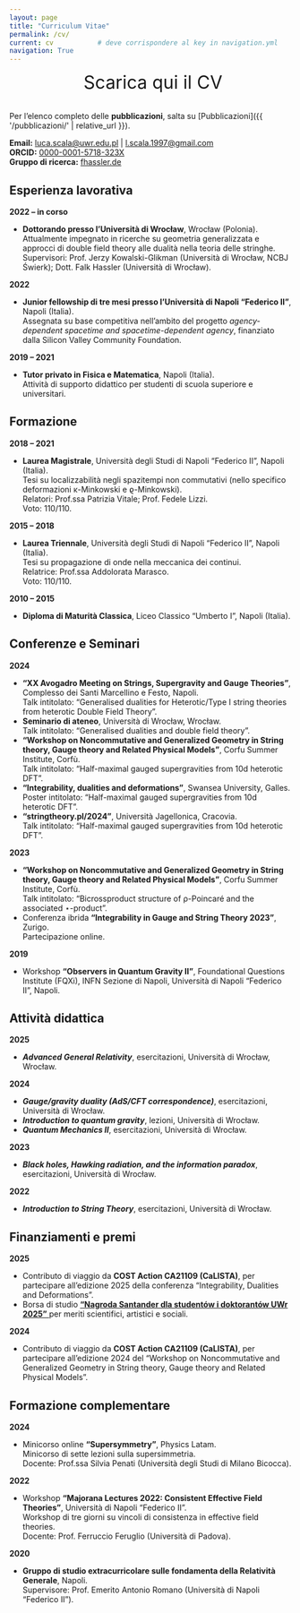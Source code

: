 ```yaml
---
layout: page
title: "Curriculum Vitae"
permalink: /cv/
current: cv           # deve corrispondere al key in navigation.yml
navigation: True
---
```


<!-- 1) Inline CSS custom per il modal-gallery -->
<style>
/* overlay scuro */
.modal-overlay {
  display: none;
  position: fixed;
  inset: 0;
  background: rgba(0,0,0,0.7);
  z-index: 1000;
  align-items: center;
  justify-content: center;
}
.modal-overlay.active {
  display: flex;
}

/* finestra interna */
.modal-content {
  position: relative;
  max-width: 90%;
  max-height: 90%;
}
.modal-content img {
  max-width: 100%;
  max-height: 80vh;
  display: block;
  margin: 0 auto;
}

/* bottoni */
.modal-close,
.modal-prev,
.modal-next {
  position: absolute;
  background: none;
  border: none;
  color: #fff;
  font-size: 2rem;
  cursor: pointer;
  padding: 0.5rem;
  line-height: 1;
  z-index: 10; /* porta i bottoni in primo piano */
}
.modal-close { top: 1rem; right: 1rem; }
.modal-prev  { top: 50%; left: 1rem; transform: translateY(-50%); }
.modal-next  { top: 50%; right: 1rem; transform: translateY(-50%); }
</style>

<!-- 2) Download button -->
<div class="download-cv" style="text-align:center; margin-bottom:2rem;">
  <a
    href="{{ '/assets/pdf/CV-Scala-2025.pdf' | relative_url }}"
    target="_blank"
    rel="noopener noreferrer"
    style="font-size:2rem; text-decoration:none;"
  >
    <i class="fas fa-file-download"></i>
    &nbsp;Scarica qui il CV
  </a>
</div>

Per l’elenco completo delle **pubblicazioni**, salta su [Pubblicazioni]({{ '/pubblicazioni/' | relative_url }}).

**Email:** [luca.scala@uwr.edu.pl](mailto:luca.scala@uwr.edu.pl) | [l.scala.1997@gmail.com](mailto:l.scala.1997@gmail.com)  
**ORCID:** [0000-0001-5718-323X](https://orcid.org/0000-0001-5718-323X)  
**Gruppo di ricerca:** [fhassler.de](https://www.fhassler.de/group)  

## Esperienza lavorativa

**2022 – in corso**  
- **Dottorando presso l’Università di Wrocław**, Wrocław (Polonia).  
Attualmente impegnato in ricerche su geometria generalizzata e approcci di double field theory alle dualità nella teoria delle stringhe.  
Supervisori: Prof. Jerzy Kowalski-Glikman (Università di Wrocław, NCBJ Świerk); Dott. Falk Hassler (Università di Wrocław).

**2022**  
- **Junior fellowship di tre mesi presso l’Università di Napoli “Federico II”**, Napoli (Italia).  
  Assegnata su base competitiva nell’ambito del progetto _agency-dependent spacetime and spacetime-dependent agency_, finanziato dalla Silicon Valley Community Foundation.

**2019 – 2021**  
- **Tutor privato in Fisica e Matematica**, Napoli (Italia).  
Attività di supporto didattico per studenti di scuola superiore e universitari.

## Formazione

**2018 – 2021**  
- **Laurea Magistrale**, Università degli Studi di Napoli “Federico II”, Napoli (Italia).  
Tesi su localizzabilità negli spazitempi non commutativi (nello specifico deformazioni κ-Minkowski e ϱ-Minkowski).  
Relatori: Prof.ssa Patrizia Vitale; Prof. Fedele Lizzi.  
Voto: 110/110.

**2015 – 2018**  
- **Laurea Triennale**, Università degli Studi di Napoli “Federico II”, Napoli (Italia).  
  Tesi su propagazione di onde nella meccanica dei continui.  
  Relatrice: Prof.ssa Addolorata Marasco.  
  Voto: 110/110.

**2010 – 2015**  
- **Diploma di Maturità Classica**, Liceo Classico “Umberto I”, Napoli (Italia).

## Conferenze e Seminari

**2024**  
- **“XX Avogadro Meeting on Strings, Supergravity and Gauge Theories”**, Complesso dei Santi Marcellino e Festo, Napoli.  
Talk intitolato: “Generalised dualities for Heterotic/Type I string theories from heterotic Double Field Theory”.  
- **Seminario di ateneo**, Università di Wrocław, Wrocław.  
Talk intitolato: “Generalised dualities and double field theory”.  
- **“Workshop on Noncommutative and Generalized Geometry in String theory, Gauge theory and Related Physical Models”**, Corfu Summer Institute, Corfù.  
Talk intitolato: “Half-maximal gauged supergravities from 10d heterotic DFT”.  
- **“Integrability, dualities and deformations”**, Swansea University, Galles.  
  Poster intitolato: “Half-maximal gauged supergravities from 10d heterotic DFT”.  
- **“stringtheory.pl/2024”**, Università Jagellonica, Cracovia.  
  Talk intitolato: “Half-maximal gauged supergravities from 10d heterotic DFT”.

**2023**  
- **“Workshop on Noncommutative and Generalized Geometry in String theory, Gauge theory and Related Physical Models”**, Corfu Summer Institute, Corfù.  
  Talk intitolato: “Bicrossproduct structure of ρ-Poincaré and the associated ⋆-product”.  
- Conferenza ibrida **“Integrability in Gauge and String Theory 2023”**, Zurigo.  
  Partecipazione online.

**2019**  
- Workshop **“Observers in Quantum Gravity II”**, Foundational Questions Institute (FQXi), INFN Sezione di Napoli, Università di Napoli “Federico II”, Napoli.

## Attività didattica

**2025**  
- **_Advanced General Relativity_**, esercitazioni, Università di Wrocław, Wrocław.

**2024**  
- **_Gauge/gravity duality (AdS/CFT correspondence)_**, esercitazioni, Università di Wrocław. 
- **_Introduction to quantum gravity_**, lezioni, Università di Wrocław.  
- **_Quantum Mechanics II_**, esercitazioni, Università di Wrocław.

**2023**  
- **_Black holes, Hawking radiation, and the information paradox_**, esercitazioni, Università di Wrocław.

**2022**  
- **_Introduction to String Theory_**, esercitazioni, Università di Wrocław.

## Finanziamenti e premi

**2025**  
- Contributo di viaggio da **COST Action CA21109 (CaLISTA)**, per partecipare all’edizione 2025 della conferenza “Integrability, Dualities and Deformations”.  
- Borsa di studio <a href="#" class="modal-open" data-modal="modal-santander"> **“Nagroda Santander dla studentów i doktorantów UWr 2025”** </a> per meriti scientifici, artistici e sociali.

**2024**  
- Contributo di viaggio da **COST Action CA21109 (CaLISTA)**, per partecipare all’edizione 2024 del “Workshop on Noncommutative and Generalized Geometry in String theory, Gauge theory and Related Physical Models”.

## Formazione complementare

**2024**  
- Minicorso online **“Supersymmetry”**, Physics Latam.  
  Minicorso di sette lezioni sulla supersimmetria.  
  Docente: Prof.ssa Silvia Penati (Università degli Studi di Milano Bicocca).

**2022**  
- Workshop **“Majorana Lectures 2022: Consistent Effective Field Theories”**, Università di Napoli “Federico II”.  
  Workshop di tre giorni su vincoli di consistenza in effective field theories.  
  Docente: Prof. Ferruccio Feruglio (Università di Padova).

**2020**  
- **Gruppo di studio extracurricolare sulle fondamenta della Relatività Generale**, Napoli.  
  Supervisore: Prof. Emerito Antonio Romano (Università di Napoli “Federico II”).

<!-- 3) Modal-gallery markup -->
<div
  id="modal-santander"
  class="modal-overlay"
  data-images="
    {{ '/assets/images/santander1.jpg' | relative_url }},
    {{ '/assets/images/santander2.jpg' | relative_url }}
  ">
  <div class="modal-content">
    <button class="modal-close" aria-label="Chiudi">&times;</button>
    <button class="modal-prev"  aria-label="Precedente">&#10094;</button>
    <img id="modal-img" src="" alt="Immagine premio" />
    <button class="modal-next"  aria-label="Successivo">&#10095;</button>
  </div>
</div>

<!-- 4) Inline JS custom per apri/chiudi e frecce -->
<script>
document.addEventListener('DOMContentLoaded', function() {
  document.querySelectorAll('.modal-open').forEach(function(btn) {
    btn.addEventListener('click', function(e) {
      e.preventDefault();
      var modal = document.getElementById(btn.dataset.modal);
      var imgs  = modal.dataset.images.split(',').map(s=>s.trim());
      var idx   = 0;
      var imgEl = modal.querySelector('#modal-img');
      imgEl.src = imgs[idx];
      modal.classList.add('active');
      modal.querySelector('.modal-prev').onclick = function() {
        idx = (idx-1+imgs.length)%imgs.length;
        imgEl.src = imgs[idx];
      };
      modal.querySelector('.modal-next').onclick = function() {
        idx = (idx+1)%imgs.length;
        imgEl.src = imgs[idx];
      };
    });
  });

  document.querySelectorAll('.modal-close, .modal-overlay').forEach(function(el) {
    el.addEventListener('click', function(e) {
      if (e.currentTarget.classList.contains('modal-close') || e.target === el) {
        el.closest('.modal-overlay').classList.remove('active');
      }
    });
  });
});
</script>

